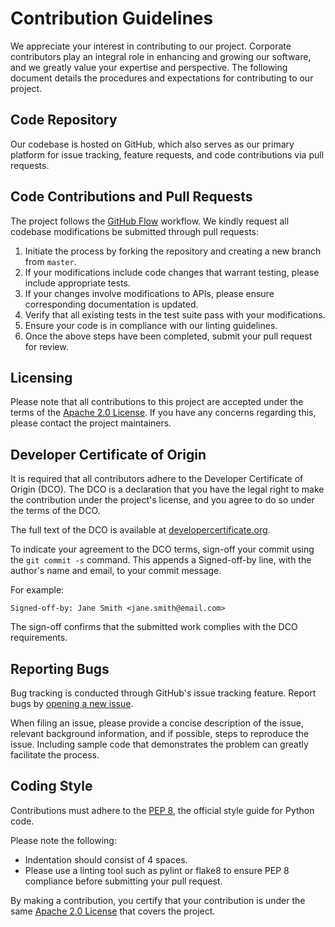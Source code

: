 # Contribution Guidelines

We appreciate your interest in contributing to our project. Corporate contributors play an integral role in enhancing and growing our software, and we greatly value your expertise and perspective. The following document details the procedures and expectations for contributing to our project.

## Code Repository

Our codebase is hosted on GitHub, which also serves as our primary platform for issue tracking, feature requests, and code contributions via pull requests.

## Code Contributions and Pull Requests

The project follows the [GitHub Flow](https://guides.github.com/introduction/flow/index.html) workflow. We kindly request all codebase modifications be submitted through pull requests:

1. Initiate the process by forking the repository and creating a new branch from `master`.
2. If your modifications include code changes that warrant testing, please include appropriate tests.
3. If your changes involve modifications to APIs, please ensure corresponding documentation is updated.
4. Verify that all existing tests in the test suite pass with your modifications.
5. Ensure your code is in compliance with our linting guidelines.
6. Once the above steps have been completed, submit your pull request for review.

## Licensing

Please note that all contributions to this project are accepted under the terms of the [Apache 2.0 License](http://www.apache.org/licenses/LICENSE-2.0). If you have any concerns regarding this, please contact the project maintainers.

## Developer Certificate of Origin

It is required that all contributors adhere to the Developer Certificate of Origin (DCO). The DCO is a declaration that you have the legal right to make the contribution under the project's license, and you agree to do so under the terms of the DCO. 

The full text of the DCO is available at [developercertificate.org](https://developercertificate.org/).

To indicate your agreement to the DCO terms, sign-off your commit using the `git commit -s` command. This appends a Signed-off-by line, with the author's name and email, to your commit message.

For example:

```
Signed-off-by: Jane Smith <jane.smith@email.com>
```

The sign-off confirms that the submitted work complies with the DCO requirements.

## Reporting Bugs

Bug tracking is conducted through GitHub's issue tracking feature. Report bugs by [opening a new issue](https://github.com/KonanAI-LLC/konanai/issues).

When filing an issue, please provide a concise description of the issue, relevant background information, and if possible, steps to reproduce the issue. Including sample code that demonstrates the problem can greatly facilitate the process.

## Coding Style

Contributions must adhere to the [PEP 8](https://pep8.org/), the official style guide for Python code. 

Please note the following:

* Indentation should consist of 4 spaces.
* Please use a linting tool such as pylint or flake8 to ensure PEP 8 compliance before submitting your pull request.

By making a contribution, you certify that your contribution is under the same [Apache 2.0 License](http://www.apache.org/licenses/LICENSE-2.0) that covers the project.
